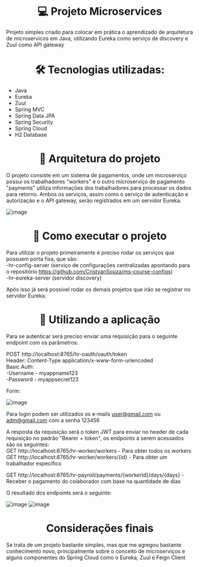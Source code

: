 <h1 align="center"> 💻 Projeto Microservices </h1>

<p>Projeto simples criado para colocar em prática o aprendizado de arquitetura de microservicos em Java, utilizando Eureka como serviço de discovery e Zuul como API gateway
</p>

<h1 align="center"> 🛠 Tecnologias utilizadas: </h1>

- Java
- Eureka
- Zuul
- Spring MVC
- Spring Data JPA
- Spring Security
- Spring Cloud
- H2 Database

<h1 align="center"> 🎨 Arquitetura do projeto </h1>

O projeto consiste em um sistema de pagamentos, onde um microserviço possui os trabalhadores "workers" e o outro microserviço de pagamento "payments" utiliza informações dos trabalhadores para processar os dados para retorno.
Ambos os serviços, assim como o serviço de autenticação e autorização e o API gateway, serão registrados em um servidor Eureka.

![image](https://github.com/CristyanSouza/microservices/assets/104795862/52bc9de4-7326-41f9-a65a-c36f1cd53e02)


<h1 align="center"> 🚀 Como executar o projeto </h1>

Para utilizar o projeto primeiramente é preciso rodar os serviços que possuem porta fixa, que são:<br>
-hr-config-server (serviço de configurações centralizadas apontando para o repositório https://github.com/CristyanSouza/ms-course-configs)<br>
-hr-eureka-server (servidor discovery)<br>

Após isso já será possível rodar os demais projetos que irão se registrar no servidor Eureka.

<h1 align="center"> 🧭 Utilizando a aplicação </h1>

Para se autenticar será preciso enviar uma requisição para o seguinte endpoint com os parâmetros: <br>

POST http://localhost:8765/hr-oauth/oauth/token <br>
Header: Content-Type application/x-www-form-urlencoded <br>
Basic Auth: <br>
  -Username - myappname123 <br>
  -Password - myappsecret123 <br>

Form:

![image](https://github.com/CristyanSouza/microservices/assets/104795862/87968126-95a4-4ddd-9165-15709e0bb983)

Para login podem ser utilizados os e-mails user@gmail.com ou adm@gmail.com com a senha 123456

A resposta da requisição será o token JWT para enviar no header de cada requisição no padrão "Bearer + token", os endpoints a serem acessados são os seguintes:
<br>
GET http://localhost:8765/hr-worker/workers - Para obter todos os workers<br>
GET http://localhost:8765/hr-worker/workers/{id} - Para obter um trabalhador específico<br>

GET http://localhost:8765/hr-payroll/payments/{workerId}/days/{days} - Receber o pagamento do colaborador com base na quantidade de dias 

O resultado dos endpoints será o seguinte:

![image](https://github.com/CristyanSouza/microservices/assets/104795862/88e4655f-f55f-491a-bf24-bded5994839a)
![image](https://github.com/CristyanSouza/microservices/assets/104795862/b7282fb4-753b-4c72-a9bd-32bba11e1b51)


<h1 align="center"> Considerações finais </h1>

Se trata de um projeto bastante simples, mas que me agregou bastante conhecimento novo, principalmente sobre o conceito de microserviços e alguns componentes do Spring Cloud como o Eureka, Zuul e Feign Client




